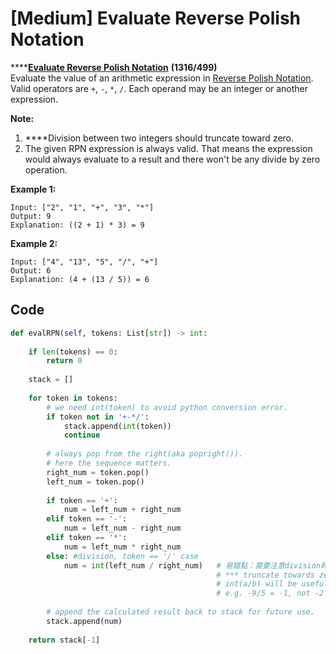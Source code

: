 # \[Medium\] Evaluate Reverse Polish Notation

\*\*\*\*[**Evaluate Reverse Polish Notation**](https://leetcode.com/problems/evaluate-reverse-polish-notation/) **\(1316/499\)**  
Evaluate the value of an arithmetic expression in [Reverse Polish Notation](http://en.wikipedia.org/wiki/Reverse_Polish_notation).  
Valid operators are `+`, `-`, `*`, `/`. Each operand may be an integer or another expression.  
  
**Note:**  
1. ****Division between two integers should truncate toward zero.  
2. The given RPN expression is always valid. That means the expression would always evaluate to a result and there won't be any divide by zero operation.

**Example 1:**

```text
Input: ["2", "1", "+", "3", "*"]
Output: 9
Explanation: ((2 + 1) * 3) = 9
```

**Example 2:**

```text
Input: ["4", "13", "5", "/", "+"]
Output: 6
Explanation: (4 + (13 / 5)) = 6
```

## Code

```python
def evalRPN(self, tokens: List[str]) -> int:
    
    if len(tokens) == 0:
        return 0
    
    stack = [] 
    
    for token in tokens:
        # we need int(token) to avoid python conversion error.
        if token not in '+-*/':
            stack.append(int(token))
            continue
        
        # always pop from the right(aka popright()).
        # here the sequence matters.
        right_num = token.pop()
        left_num = token.pop()
        
        if token == '+':
            num = left_num + right_num
        elif token == '-':
            num = left_num - right_num
        elif token == '*':
            num = left_num * right_num
        else: #division, token == '/' case
            num = int(left_num / right_num)   # 易錯點：需要注意division時rounding問題，
                                              # *** truncate towards zero 
                                              # int(a/b) will be useful 
                                              # e.g. -9/5 = -1, not -2 in this case.
                                              
        # append the calculated result back to stack for future use.
        stack.append(num)
    
    return stack[-1]
```

